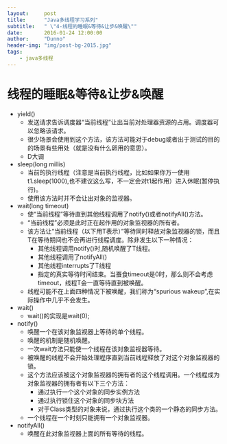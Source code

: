 ```yaml
---
layout:     post
title:      "Java多线程学习系列"
subtitle:   " \"4-线程的睡眠&等待&让步&唤醒\""
date:       2016-01-24 12:00:00
author:     "Dunno"
header-img: "img/post-bg-2015.jpg"
tags:
    - java多线程
---
```

# 线程的睡眠&等待&让步&唤醒

* yield()
	* 发送请求告诉调度器“当前线程”让出当前对处理器资源的占用。调度器可以忽略该请求。
	* 很少场景会使用到这个方法，该方法可能对于debug或者出于测试的目的的场景有些用处（就是没有什么卵用的意思）。
	* D大调
* sleep(long millis) 
	* 当前的执行线程（注意是当前执行线程，比如如果你万一使用t1.sleep(1000),也不建议这么写，不一定会对t1起作用）进入休眠(暂停执行)。
	* 使用该方法时并不会让出对象的监视器。	
* wait(long timeout) 
	* 使“当前线程”等待直到其他线程调用了notify()或者notifyAll()方法。
	* “当前线程”必须是此时正在起作用的对象监视器的所有者。 
	* 该方法让“当前线程（以下用T表示）”等待同时释放对象监视器的锁，而且T在等待期间也不会再进行线程调度。除非发生以下一种情况：
		* 其他线程调用notify()时,随机唤醒了T线程。
		* 其他线程调用了notifyAll()
		* 其他线程interrupts了T线程
		* 指定的真实等待时间结束。当蚕食timeout是0时，那么则不会考虑timeout，线程T会一直等待直到被唤醒。
	* 线程可能不在上面四种情况下被唤醒，我们称为“spurious wakeup”,在实际操作中几乎不会发生。
* wait()
	* wait()的实现是wait(0); 
* notify()
    * 唤醒一个在该对象监视器上等待的单个线程。
	* 唤醒的机制是随机唤醒。
	* 一次wait方法只能使一个线程在该对象监视器等待。
	* 被唤醒的线程不会开始处理程序直到当前线程释放了对这个对象监视器的锁。
	* 这个方法应该被这个对象监视器的拥有者的这个线程调用。一个线程成为对象监视器的拥有者有以下三个方法：
		* 通过执行一个这个对象的同步实例方法
		* 通过执行锁住这个对象的同步块方法
		* 对于Class类型的对象来说，通过执行这个类的一个静态的同步方法。
	* 一个线程在一个时刻只能拥有一个对象监视器。
* notifyAll()
	* 唤醒在此对象监视器上面的所有等待的线程。